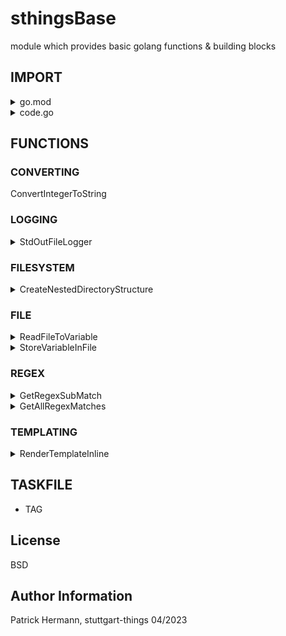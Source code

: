 # sthingsBase
module which provides basic golang functions & building blocks

## IMPORT

<details><summary>go.mod</summary>
	
```
module github..
go 1.20

require (
  ..
  github.com/stuttgart-things/sthingsBase v0.1.3
  ..
)
```

</details>

<details><summary>code.go</summary>
	
```
package xy

import (
  ..
  sthingsBase "github.com/stuttgart-things/sthingsBase"
  ..
)	
```

</details>

## FUNCTIONS

### CONVERTING

ConvertIntegerToString

### LOGGING

<details><summary>StdOutFileLogger</summary>
  tbd!

  EXAMPLE USAGE:
  ```
  log := sthingsBase.StdOutFileLogger(logfilePath, "2006-01-02 15:04:05", 50, 3, 28)
  ..
  log.Info("gRPC server running on port " + serverPort)  
  ```
</details>

### FILESYSTEM

<details><summary>CreateNestedDirectoryStructure</summary>
  tbd!

  EXAMPLE USAGE:
  ```
  sthingsBase.CreateNestedDirectoryStructure("/tmp/terraform", 0777)
  ```
</details>

### FILE

<details><summary>ReadFileToVariable</summary>
  tbd!
</details>

<details><summary>StoreVariableInFile</summary>
  tbd!
</details>

### REGEX

<details><summary>GetRegexSubMatch</summary>
  tbd!
</details>

<details><summary>GetAllRegexMatches</summary>
  tbd!
</details>

### TEMPLATING

<details><summary>RenderTemplateInline</summary>
 
  INPUT:
 
  | templateData | renderOption | delimStart | delimEnd | templateVariables         |
  |--------------|--------------|------------|----------|------------------------   |
  | string       | string       | string     | string   | map[string]interface{}   |
  | hello {{ .name }}   | "missingkey=zero"    | "{{"        |  "}}"     | vars:= map[string]interface{}{"name": "delicious",}                        
  
  OUTPUT:
 
  | yamlBytes | err   |
  |-----------|-------|
  | []byte    | error |
  |           |       |

  EXAMPLE USAGE:
  ```
  ...
  yamlBytes, err := sthingsBase.RenderTemplateInline(
	metaDataFile.template, 
	"missingkey=zero", 
	"{{", 
	"}}", 
	chartData)
  
  if err != nil {
    log.Fatal(err)
  }
  ```
  
</details>

TASKFILE
-------
* TAG

License
-------

BSD

Author Information
------------------

Patrick Hermann, stuttgart-things 04/2023
